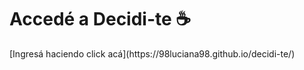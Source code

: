 <h1>Accedé a Decidi-te ☕</h1>
[Ingresá haciendo click acá](https://98luciana98.github.io/decidi-te/)
